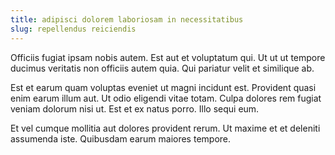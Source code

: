 ```yaml
---
title: adipisci dolorem laboriosam in necessitatibus
slug: repellendus reiciendis
---
```


Officiis fugiat ipsam nobis autem. Est aut et voluptatum qui. Ut ut ut tempore ducimus veritatis non officiis autem quia. Qui pariatur velit et similique ab.

Est et earum quam voluptas eveniet ut magni incidunt est. Provident quasi enim earum illum aut. Ut odio eligendi vitae totam. Culpa dolores rem fugiat veniam dolorum nisi ut. Est et ex natus porro. Illo sequi eum.

Et vel cumque mollitia aut dolores provident rerum. Ut maxime et et deleniti assumenda iste. Quibusdam earum maiores tempore.
